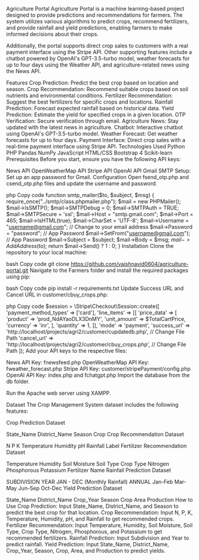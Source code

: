 Agriculture Portal
Agriculture Portal is a machine learning-based project designed to provide predictions and recommendations for farmers. The system utilizes various algorithms to predict crops, recommend fertilizers, and provide rainfall and yield predictions, enabling farmers to make informed decisions about their crops.

Additionally, the portal supports direct crop sales to customers with a real payment interface using the Stripe API. Other supporting features include a chatbot powered by OpenAI's GPT-3.5-turbo model, weather forecasts for up to four days using the Weather API, and agriculture-related news using the News API.

Features
Crop Prediction: Predict the best crop based on location and season.
Crop Recommendation: Recommend suitable crops based on soil nutrients and environmental conditions.
Fertilizer Recommendation: Suggest the best fertilizers for specific crops and locations.
Rainfall Prediction: Forecast expected rainfall based on historical data.
Yield Prediction: Estimate the yield for specified crops in a given location.
OTP Verification: Secure verification through email.
Agriculture News: Stay updated with the latest news in agriculture.
Chatbot: Interactive chatbot using OpenAI's GPT-3.5-turbo model.
Weather Forecast: Get weather forecasts for up to four days.
Payment Interface: Direct crop sales with a real-time payment interface using Stripe API.
Technologies Used
Python
PHP
Pandas
NumPy
JavaScript
HTML/CSS
Bootstrap 4
Scikit-learn
Prerequisites
Before you start, ensure you have the following API keys:

News API
OpenWeatherMap API
Stripe API
OpenAI API
Gmail SMTP Setup: Set up an app password for Gmail.
Configuration
Open fsend_otp.php and csend_otp.php files and update the username and password.

php
Copy code
function smtp_mailer($to, $subject, $msg) {
    require_once("../smtp/class.phpmailer.php");
    $mail = new PHPMailer(); 
    $mail->IsSMTP(); 
    $mail->SMTPDebug = 0; 
    $mail->SMTPAuth = TRUE; 
    $mail->SMTPSecure = 'ssl'; 
    $mail->Host = "smtp.gmail.com";
    $mail->Port = 465; 
    $mail->IsHTML(true);
    $mail->CharSet = 'UTF-8';
    $mail->Username = "username@gmail.com"; // Change to your email address
    $mail->Password = "password"; // App Password
    $mail->SetFrom("username@gmail.com"); // App Password
    $mail->Subject = $subject;
    $mail->Body = $msg;
    $mail->AddAddress($to);
    return $mail->Send() ? 1 : 0;
}
Installation
Clone the repository to your local machine:

bash
Copy code
git clone https://github.com/vaishnavid0604/agriculture-portal.git
Navigate to the Farmers folder and install the required packages using pip:

bash
Copy code
pip install -r requirements.txt
Update Success URL and Cancel URL in customer/cbuy_crops.php:

php
Copy code
$session = \Stripe\Checkout\Session::create([
    'payment_method_types' => ['card'],
    'line_items' => [[
        'price_data' => [
            'product' => 'prod_NdAYaoDLX3DnMY',
            'unit_amount' => $TotalCartPrice,
            'currency' => 'inr',
        ],
        'quantity' => 1,
    ]],
    'mode' => 'payment',
    'success_url' => 'http://localhost/projects/agri2/customer/cupdatedb.php', // Change File Path
    'cancel_url' => 'http://localhost/projects/agri2/customer/cbuy_crops.php', // Change File Path
]);
Add your API keys to the respective files:

News API Key: fnewsfeed.php
OpenWeatherMap API Key: fweather_forecast.php
Stripe API Key: customer/stripePayment/config.php
OpenAI API Key: index.php and fchatgpt.php
Import the database from the db folder.

Run the Apache web server using XAMPP.

Dataset
The Crop Management System dataset includes the following features:

Crop Prediction Dataset

State_Name
District_Name
Season
Crop
Crop Recommendation Dataset

N
P
K
Temperature
Humidity
pH
Rainfall
Label
Fertilizer Recommendation Dataset

Temperature
Humidity
Soil Moisture
Soil Type
Crop Type
Nitrogen
Phosphorous
Potassium
Fertilizer Name
Rainfall Prediction Dataset

SUBDIVISION
YEAR
JAN - DEC (Monthly Rainfall)
ANNUAL
Jan-Feb
Mar-May
Jun-Sep
Oct-Dec
Yield Prediction Dataset

State_Name
District_Name
Crop_Year
Season
Crop
Area
Production
How to Use
Crop Prediction: Input State_Name, District_Name, and Season to predict the best crop for that location.
Crop Recommendation: Input N, P, K, Temperature, Humidity, pH, and Rainfall to get recommended crops.
Fertilizer Recommendation: Input Temperature, Humidity, Soil Moisture, Soil Type, Crop Type, Nitrogen, Phosphorous, and Potassium to get recommended fertilizers.
Rainfall Prediction: Input Subdivision and Year to predict rainfall.
Yield Prediction: Input State_Name, District_Name, Crop_Year, Season, Crop, Area, and Production to predict yields.
